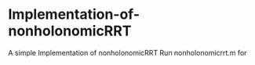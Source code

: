 # Implementation-of-nonholonomicRRT
A simple Implementation of nonholonomicRRT
 Run nonholonomicrrt.m for 
